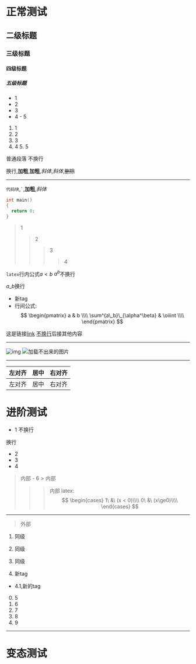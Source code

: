 # 正常测试

## 二级标题

### 三级标题

#### 四级标题

##### 五级标题

- 1
 - 2
  - 3
   - 4
    - 5

1. 1
 2. 2
  3. 3
   4. 4
    5. 5

普通段落
不换行

换行,**加粗**,__加粗__,*斜体*,_斜体_,~~删除~~

---

`代码块`,`` ` ``,__加粗__,_斜体_

```  cpp
int main()
{
  return 0;
}
```

> 1
>> 2
>>> 3
>>>> 4

`latex`行内公式$a < b$
$a^b$不换行

$a\_b$换行

- 新tag
 - 行间公式:
$$
\begin{pmatrix}
a & b \\\\
\sum^{a\_b}\_{\alpha^\beta} & \oiiint \\\\
\end{pmatrix}
$$

这是链接[link](rel)
[不换行](rel)后接其他内容

---

![img](img/伊鹤武士350.jpg)
![加载不出来的图片](加载不出来的图片)

----

| 左对齐 | 居中 | 右对齐 |
| :--  | :--: | --: |
| 左对齐 | 居中 | 右对齐 |

# 进阶测试

- 1
不换行

换行
- 2
 - 3
  - 4
   > 内部
    - 6
     > 内部
  >>> 内部
  latex: $$ \begin{cases}
  1\ &\ (x < 0)\\\\
  0\ &\ (x\ge0)\\\\
  \end{cases}
  $$

---

> 外部
1. 同级
2. 同级

3. 同级


4. 新tag


  - 4.1,新的tag
 0. 5
 0. 6
  1. 7
  1. 8
0. 9

---

# 变态测试

<script>
alert("markdown内置javascript");
</script>
